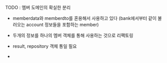 TODO : 
멤버 도메인의 확실한 분리 
- memberdata와 memberdto를 혼용해서 사용하고 있다 (bank에서부터 같이 불러오는 account 정보들을 포함하는 member)
- 두개의 정보를 하나의 멤버 객체를 통해 사용하는 것으로 리팩토링 

- result, repository 객체 통일 필요 
- 